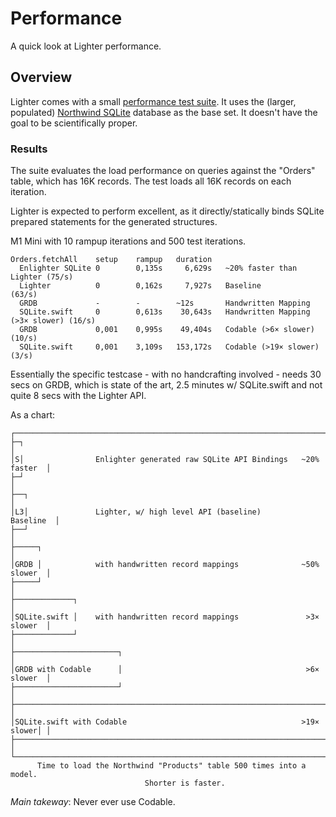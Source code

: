 # Performance

A quick look at Lighter performance.

## Overview

Lighter comes with a small
[performance test suite](https://github.com/Lighter-swift/PerformanceTestSuite).
It uses the (larger, populated)
[Northwind SQLite](https://github.com/jpwhite3/northwind-SQLite3/)
database as the base set.
It doesn't have the goal to be scientifically proper.

### Results

The suite evaluates the load performance on queries against the "Orders" table,
which has 16K records. The test loads all 16K records on each iteration.

Lighter is expected to perform excellent, as it directly/statically binds
SQLite prepared statements for the generated structures.

M1 Mini with 10 rampup iterations and 500 test iterations.
```
Orders.fetchAll    setup    rampup   duration
  Enlighter SQLite 0        0,135s     6,629s   ~20% faster than Lighter (75/s)
  Lighter          0        0,162s     7,927s   Baseline                 (63/s)
  GRDB             -        -        ~12s       Handwritten Mapping
  SQLite.swift     0        0,613s    30,643s   Handwritten Mapping (>3× slower) (16/s)
  GRDB             0,001    0,995s    49,404s   Codable (>6× slower)     (10/s)
  SQLite.swift     0,001    3,109s   153,172s   Codable (>19× slower)    (3/s)
```

Essentially the specific testcase - with no handcrafting involved - needs 30 
secs on GRDB, which is state of the art, 2.5 minutes w/ SQLite.swift and
not quite 8 secs with the Lighter API.

As a chart:
```
┌─────────────────────────────────────────────────────────────────────────────┐
├─┐                                                                           │
│S│                Enlighter generated raw SQLite API Bindings   ~20% faster  │
├─┘                                                                           │
├──┐                                                                          │
│L3│               Lighter, w/ high level API (baseline)            Baseline  │
├──┘                                                                          │
├─────┐                                                                       │
│GRDB │            with handwritten record mappings              ~50% slower  │
├─────┘                                                                       │
├─────────────┐                                                               │
│SQLite.swift │    with handwritten record mappings               >3× slower  │
├─────────────┘                                                               │
├───────────────────────┐                                                     │
│GRDB with Codable      │                                         >6× slower  │
├───────────────────────┘                                                     │
├───────────────────────────────────────────────────────────────────────────┐ │
│SQLite.swift with Codable                                       >19× slower│ │
├───────────────────────────────────────────────────────────────────────────┘ │
└─────────────────────────────────────────────────────────────────────────────┘
      Time to load the Northwind "Products" table 500 times into a model.      
                              Shorter is faster.                               
```

*Main takeway*: Never ever use Codable.
